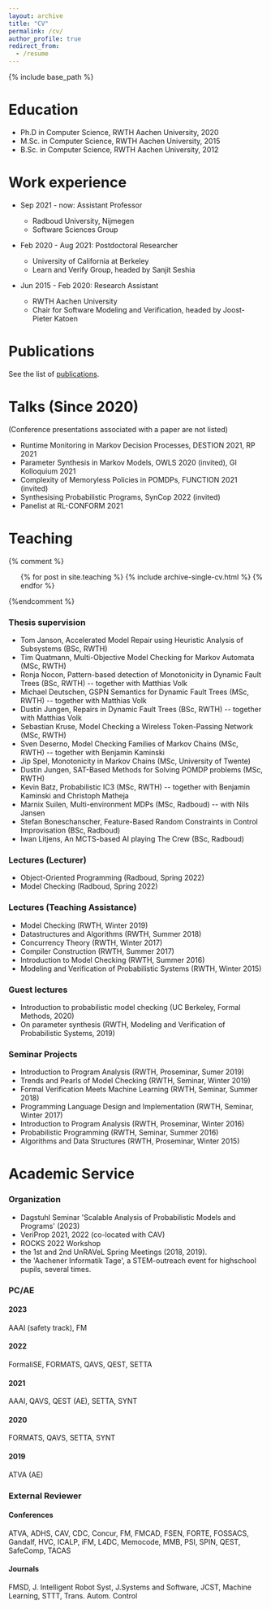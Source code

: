 ```yaml
---
layout: archive
title: "CV"
permalink: /cv/
author_profile: true
redirect_from:
  - /resume
---
```


{% include base_path %}

Education
======
* Ph.D in Computer Science, RWTH Aachen University, 2020
* M.Sc. in Computer Science, RWTH Aachen University, 2015
* B.Sc. in Computer Science, RWTH Aachen University, 2012

Work experience
======
* Sep 2021 - now: Assistant Professor
  * Radboud University, Nijmegen
  * Software Sciences Group

* Feb 2020 - Aug 2021: Postdoctoral Researcher
  * University of California at Berkeley
  * Learn and Verify Group, headed by Sanjit Seshia

* Jun 2015 - Feb 2020: Research Assistant
  * RWTH Aachen University
  * Chair for Software Modeling and Verification, headed by Joost-Pieter Katoen

Publications
======
See the list of [publications](../publications).


Talks (Since 2020)
======
(Conference presentations associated with a paper are not listed)

- Runtime Monitoring in Markov Decision Processes, DESTION 2021, RP 2021
- Parameter Synthesis in Markov Models, OWLS 2020 (invited), GI Kolloquium 2021
- Complexity of Memoryless Policies in POMDPs, FUNCTION 2021 (invited)
- Synthesising Probabilistic Programs, SynCop 2022 (invited)
- Panelist at RL-CONFORM 2021

Teaching
======
{% comment %}  <ul>{% for post in site.teaching %}
    {% include archive-single-cv.html %}
  {% endfor %}</ul>
{%endcomment %}

### Thesis supervision
- Tom Janson, Accelerated Model Repair using Heuristic Analysis of Subsystems (BSc, RWTH)
- Tim Quatmann, Multi-Objective Model Checking for Markov Automata (MSc, RWTH)
- Ronja Nocon, Pattern-based detection of Monotonicity in Dynamic Fault Trees (BSc, RWTH) -- together with Matthias Volk
- Michael Deutschen, GSPN Semantics for Dynamic Fault Trees (MSc, RWTH) -- together with Matthias Volk
- Dustin Jungen, Repairs in Dynamic Fault Trees (BSc, RWTH) -- together with Matthias Volk
- Sebastian Kruse, Model Checking a Wireless Token-Passing Network (MSc, RWTH)
- Sven Deserno,  Model Checking Families of Markov Chains (MSc, RWTH) -- together with Benjamin Kaminski
- Jip Spel, Monotonicity in Markov Chains (MSc, University of Twente)
- Dustin Jungen, SAT-Based Methods for Solving POMDP problems (MSc, RWTH)
- Kevin Batz, Probabilistic IC3 (MSc, RWTH) -- together with Benjamin Kaminski and Christoph Matheja
- Marnix Suilen, Multi-environment MDPs (MSc, Radboud) -- with Nils Jansen
- Stefan Boneschanscher, Feature-Based Random Constraints in Control Improvisation (BSc, Radboud)
- Iwan Litjens, An MCTS-based AI playing The Crew (BSc, Radboud)

### Lectures (Lecturer)
- Object-Oriented Programming (Radboud, Spring 2022)
- Model Checking (Radboud, Spring 2022)

### Lectures (Teaching Assistance)
- Model Checking (RWTH, Winter 2019)
- Datastructures and Algorithms (RWTH, Summer 2018)
- Concurrency Theory (RWTH, Winter 2017)
- Compiler Construction (RWTH, Summer 2017)
- Introduction to Model Checking (RWTH, Summer 2016)
- Modeling and Verification of Probabilistic Systems (RWTH, Winter 2015)

### Guest lectures
- Introduction to probabilistic model checking (UC Berkeley, Formal Methods, 2020)
- On parameter synthesis (RWTH, Modeling and Verification of Probabilistic Systems, 2019)

### Seminar Projects
- Introduction to Program Analysis (RWTH, Proseminar, Sumer 2019)
- Trends and Pearls of Model Checking (RWTH, Seminar, Winter 2019)
- Formal Verification Meets Machine Learning (RWTH, Seminar, Summer 2018)
- Programming Language Design and Implementation (RWTH, Seminar, Winter 2017)
- Introduction to Program Analysis (RWTH, Proseminar, Winter 2016)
- Probabilistic Programming (RWTH, Seminar, Summer 2016)
- Algorithms and Data Structures (RWTH, Proseminar, Winter 2015)

Academic Service
======
### Organization
- Dagstuhl Seminar 'Scalable Analysis of Probabilistic Models and Programs' (2023)
- VeriProp 2021, 2022 (co-located with CAV)
- ROCKS 2022 Workshop
- the 1st and 2nd UnRAVeL Spring Meetings (2018, 2019).
- the 'Aachener Informatik Tage', a STEM-outreach event for highschool pupils, several times.

### PC/AE

#### 2023
AAAI (safety track), FM

#### 2022
FormaliSE, FORMATS, QAVS, QEST, SETTA

#### 2021
AAAI, QAVS, QEST (AE), SETTA, SYNT

#### 2020
FORMATS, QAVS, SETTA, SYNT

#### 2019
ATVA (AE)

### External Reviewer
#### Conferences
ATVA, ADHS, CAV, CDC, Concur, FM, FMCAD, FSEN, FORTE, FOSSACS, Gandalf, HVC, ICALP, iFM, L4DC,  Memocode, MMB, PSI, SPIN, QEST, SafeComp, TACAS
#### Journals
FMSD, J. Intelligent Robot Syst, J.Systems and Software, JCST, Machine Learning, STTT, Trans. Autom. Control
